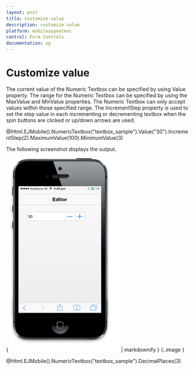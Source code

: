 ```yaml
---
layout: post
title: Customize-value
description: customize value
platform: mobileaspnetmvc
control: Form Controls
documentation: ug
---
```


# Customize value

The current value of the Numeric Textbox can be specified by using Value property. The range for the Numeric Textbox can be specified by using the MaxValue and MinValue properties. The Numeric Textbox can only accept values within those specified range. The IncrementStep property is used to set the step value in each incrementing or decrementing textbox when the spin buttons are clicked or up/down arrows are used.



@Html.EJMobile().NumericTextbox("textbox_sample").Value("30").IncrementStep(2).MaximumValue(100).MinimumValue(3)



The following screenshot displays the output.

{ ![C:/Users/isuriyar/AppData/Local/Temp/SNAGHTMLd87e051.PNG](Customize-value_images/Customize-value_img1.png) | markdownify }
{:.image }




@Html.EJMobile().NumericTextbox("textbox_sample").DecimalPlaces(3)



